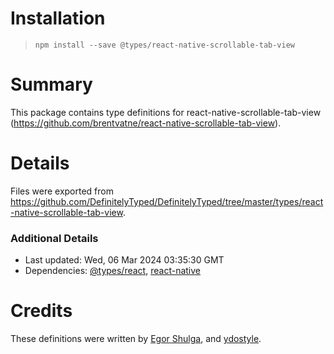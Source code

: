 # Installation
> `npm install --save @types/react-native-scrollable-tab-view`

# Summary
This package contains type definitions for react-native-scrollable-tab-view (https://github.com/brentvatne/react-native-scrollable-tab-view).

# Details
Files were exported from https://github.com/DefinitelyTyped/DefinitelyTyped/tree/master/types/react-native-scrollable-tab-view.

### Additional Details
 * Last updated: Wed, 06 Mar 2024 03:35:30 GMT
 * Dependencies: [@types/react](https://npmjs.com/package/@types/react), [react-native](https://npmjs.com/package/react-native)

# Credits
These definitions were written by [Egor Shulga](https://github.com/egorshulga), and [ydostyle](https://github.com/ydostyle).
